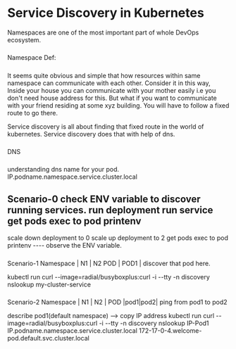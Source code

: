 # Service Discovery in Kubernetes
Namespaces are one of the most important part of whole DevOps ecosystem. 
##### 
Namespace Def:
#####

It seems quite obvious and simple that how resources within same namespace can communicate with each other.
Consider it in this way, Inside your house you can communicate with your mother easily i.e you don't need house address for this. But what if you want to communicate with your friend residing at some xyz building. You will have to follow a fixed route to go there.

Service discovery is all about finding that fixed route in the world of kubernetes. Service discovery does that with help of dns. 

##### 
DNS
#####

#####
understanding dns name for your pod.
IP.podname.namespace.service.cluster.local
#####

#####
Scenario-0
check ENV variable to discover running services.
run deployment
run service
get pods
exec to pod
printenv
---------------------------------------------------
scale down deployment to 0
scale up deployment to 2
get pods
exec to pod
printenv
 ---- observe the ENV variable.
#####

#####
Scenario-1 
Namespace | N1 | N2
POD       | POD1 | discover that pod here.

kubectl run curl --image=radial/busyboxplus:curl -i --tty -n discovery
nslookup my-cluster-service 

#####

#####
Scenario-2
Namespace | N1 | N2 |
POD       |pod1|pod2|
ping from pod1 to pod2

describe pod1(default namespace) --> copy IP address
kubectl run curl --image=radial/busyboxplus:curl -i --tty -n discovery
nslookup IP-Pod1 
IP.podname.namespace.service.cluster.local
172-17-0-4.welcome-pod.default.svc.cluster.local

#####

